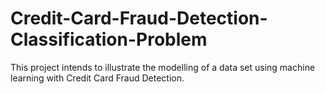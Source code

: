 # Credit-Card-Fraud-Detection-Classification-Problem
This project intends to illustrate the modelling of a data set using machine learning with Credit Card Fraud Detection.
